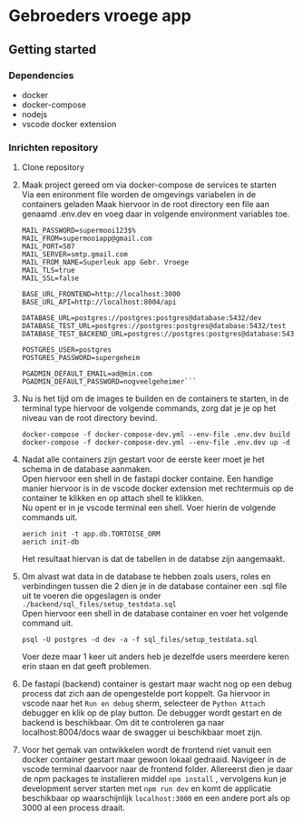 # Gebroeders vroege app

## Getting started

### Dependencies
* docker
* docker-compose
* nodejs
* vscode docker extension

### Inrichten repository

1. Clone repository
2. Maak project gereed om via docker-compose de services te starten  
   Via een enironment file worden de omgevings variabelen in de containers geladen
   Maak hiervoor in de root directory een file aan genaamd .env.dev en voeg daar in volgende environment variables toe.

    ```MAIL_USERNAME=supermooiapp
    MAIL_PASSWORD=supermooi123$%
    MAIL_FROM=supermooiapp@gmail.com
    MAIL_PORT=587
    MAIL_SERVER=smtp.gmail.com
    MAIL_FROM_NAME=Superleuk app Gebr. Vroege
    MAIL_TLS=true
    MAIL_SSL=false
    
    BASE_URL_FRONTEND=http://localhost:3000
    BASE_URL_API=http://localhost:8004/api

    DATABASE_URL=postgres://postgres:postgres@database:5432/dev
    DATABASE_TEST_URL=postgres://postgres:postgres@database:5432/test
    DATABASE_TEST_BACKEND_URL=postgres://postgres:postgres@database:5432/test_backend

    POSTGRES_USER=postgres
    POSTGRES_PASSWORD=supergeheim

    PGADMIN_DEFAULT_EMAIL=ad@min.com
    PGADMIN_DEFAULT_PASSWORD=nogveelgeheimer```

3. Nu is het tijd om de images te builden en de containers te starten, in de terminal type hiervoor de volgende commands, zorg dat je je op het niveau van de root directory bevind.  
    ```
    docker-compose -f docker-compose-dev.yml --env-file .env.dev build
    docker-compose -f docker-compose-dev.yml --env-file .env.dev up -d
    ```  
4. Nadat alle containers zijn gestart voor de eerste keer moet je het schema in de database aanmaken.  
   Open hiervoor een shell in de fastapi docker containe. Een handige manier hiervoor is in de vscode docker extension met rechtermuis op de container te klikken en op attach shell te klikken.  
   Nu opent er in je vscode terminal een shell. Voer hierin de volgende commands uit.
    ```
    aerich init -t app.db.TORTOISE_ORM
    aerich init-db
    ```

    Het resultaat hiervan is dat de tabellen in de databse zijn aangemaakt.

5. Om alvast wat data in de database te hebben zoals users, roles en verbindingen tussen die 2 dien je in de database container een .sql file uit te voeren die opgeslagen is onder `./backend/sql_files/setup_testdata.sql`  
Open hiervoor een shell in de database container en voer het volgende command uit.
    ```
    psql -U postgres -d dev -a -f sql_files/setup_testdata.sql
    ```
    Voer deze maar 1 keer uit anders heb je dezelfde users meerdere keren erin staan en dat geeft problemen.

6. De fastapi (backend) container is gestart maar wacht nog op een debug process dat zich aan de opengestelde port koppelt. Ga hiervoor in vscode naar het `Run en debug` sherm, selecteer de `Python Attach` debugger en klik op de play button. De debugger wordt gestart en de backend is beschikbaar. Om dit te controleren ga naar localhost:8004/docs waar de swagger ui beschikbaar moet zijn.

7. Voor het gemak van ontwikkelen wordt de frontend niet vanuit een docker container gestart maar gewoon lokaal gedraaid. Navigeer in de vscode terminal daarvoor naar de frontend folder. Allereerst dien je daar de npm packages te installeren middel `npm install` , vervolgens kun je development server starten met `npm run dev` en komt de applicatie beschikbaar op waarschijnlijk `localhost:3000` en een andere port als op 3000 al een process draait.